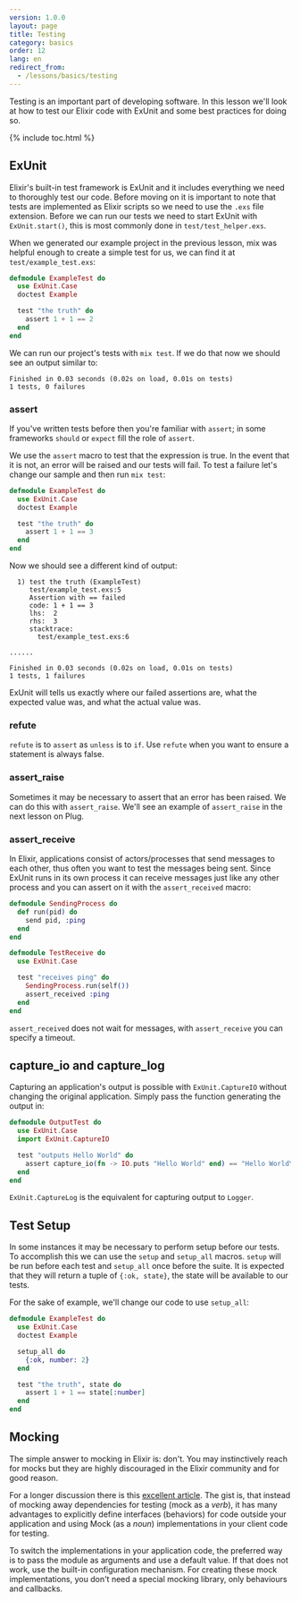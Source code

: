 ```yaml
---
version: 1.0.0
layout: page
title: Testing
category: basics
order: 12
lang: en
redirect_from:
  - /lessons/basics/testing
---
```


Testing is an important part of developing software.  In this lesson we'll look at how to test our Elixir code with ExUnit and some best practices for doing so.

{% include toc.html %}

## ExUnit

Elixir's built-in test framework is ExUnit and it includes everything we need to thoroughly test our code.  Before moving on it is important to note that tests are implemented as Elixir scripts so we need to use the `.exs` file extension.  Before we can run our tests we need to start ExUnit with `ExUnit.start()`, this is most commonly done in `test/test_helper.exs`.

When we generated our example project in the previous lesson, mix was helpful enough to create a simple test for us, we can find it at `test/example_test.exs`:

```elixir
defmodule ExampleTest do
  use ExUnit.Case
  doctest Example

  test "the truth" do
    assert 1 + 1 == 2
  end
end
```

We can run our project's tests with `mix test`.  If we do that now we should see an output similar to:

```shell
Finished in 0.03 seconds (0.02s on load, 0.01s on tests)
1 tests, 0 failures
```

### assert

If you've written tests before then you're familiar with `assert`; in some frameworks `should` or `expect` fill the role of `assert`.

We use the `assert` macro to test that the expression is true.  In the event that it is not, an error will be raised and our tests will fail.  To test a failure let's change our sample and then run `mix test`:

```elixir
defmodule ExampleTest do
  use ExUnit.Case
  doctest Example

  test "the truth" do
    assert 1 + 1 == 3
  end
end
```

Now we should see a different kind of output:

```shell
  1) test the truth (ExampleTest)
     test/example_test.exs:5
     Assertion with == failed
     code: 1 + 1 == 3
     lhs:  2
     rhs:  3
     stacktrace:
       test/example_test.exs:6

......

Finished in 0.03 seconds (0.02s on load, 0.01s on tests)
1 tests, 1 failures
```

ExUnit will tells us exactly where our failed assertions are, what the expected value was, and what the actual value was.

### refute

`refute` is to `assert` as `unless` is to `if`.  Use `refute` when you want to ensure a statement is always false.

### assert_raise

Sometimes it may be necessary to assert that an error has been raised.  We can do this with `assert_raise`.  We'll see an example of `assert_raise` in the next lesson on Plug.

### assert_receive

In Elixir, applications consist of actors/processes that send messages to each other, thus often you want to test the messages being sent. Since ExUnit runs in its own process it can receive messages just like any other process and you can assert on it with the `assert_received` macro:

```elixir
defmodule SendingProcess do
  def run(pid) do
    send pid, :ping
  end
end

defmodule TestReceive do
  use ExUnit.Case

  test "receives ping" do
    SendingProcess.run(self())
    assert_received :ping
  end
end
```

`assert_received` does not wait for messages, with `assert_receive` you can specify a timeout.

## capture_io and capture_log

Capturing an application's output is possible with `ExUnit.CaptureIO` without changing the original application. Simply pass the function generating the output in:

```elixir
defmodule OutputTest do
  use ExUnit.Case
  import ExUnit.CaptureIO

  test "outputs Hello World" do
    assert capture_io(fn -> IO.puts "Hello World" end) == "Hello World\n"
  end
end
```

`ExUnit.CaptureLog` is the equivalent for capturing output to `Logger`.

## Test Setup

In some instances it may be necessary to perform setup before our tests.  To accomplish this we can use the `setup` and `setup_all` macros.  `setup` will be run before each test and `setup_all` once before the suite.  It is expected that they will return a tuple of `{:ok, state}`, the state will be available to our tests.

For the sake of example, we'll change our code to use `setup_all`:

```elixir
defmodule ExampleTest do
  use ExUnit.Case
  doctest Example

  setup_all do
    {:ok, number: 2}
  end

  test "the truth", state do
    assert 1 + 1 == state[:number]
  end
end
```

## Mocking

The simple answer to mocking in Elixir is: don't.  You may instinctively reach for mocks but they are highly discouraged in the Elixir community and for good reason.

For a longer discussion there is this [excellent article](http://blog.plataformatec.com.br/2015/10/mocks-and-explicit-contracts/). The gist is, that instead of mocking away dependencies for testing (mock as a *verb*), it has many advantages to explicitly define interfaces (behaviors) for code outside your application and using Mock (as a *noun*) implementations in your client code for testing.

To switch the implementations in your application code, the preferred way is to pass the module as arguments and use a default value. If that does not work, use the built-in configuration mechanism. For creating these mock implementations, you don't need a special mocking library, only behaviours and callbacks.
